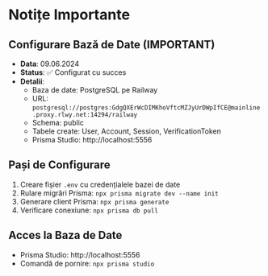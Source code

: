 # Notițe Importante

## Configurare Bază de Date (IMPORTANT)
- **Data**: 09.06.2024
- **Status**: ✅ Configurat cu succes
- **Detalii**:
  - Baza de date: PostgreSQL pe Railway
  - URL: `postgresql://postgres:GdgQXErWcDIMKhoVftcMZJyUrDWpIfCE@mainline.proxy.rlwy.net:14294/railway`
  - Schema: public
  - Tabele create: User, Account, Session, VerificationToken
  - Prisma Studio: http://localhost:5556

## Pași de Configurare
1. Creare fișier `.env` cu credențialele bazei de date
2. Rulare migrări Prisma: `npx prisma migrate dev --name init`
3. Generare client Prisma: `npx prisma generate`
4. Verificare conexiune: `npx prisma db pull`

## Acces la Baza de Date
- Prisma Studio: http://localhost:5556
- Comandă de pornire: `npx prisma studio` 